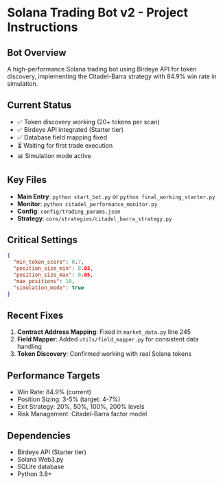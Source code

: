 # Solana Trading Bot v2 - Project Instructions

## Bot Overview
A high-performance Solana trading bot using Birdeye API for token discovery, implementing the Citadel-Barra strategy with 84.9% win rate in simulation.

## Current Status
- ✅ Token discovery working (20+ tokens per scan)
- ✅ Birdeye API integrated (Starter tier)
- ✅ Database field mapping fixed
- ⏳ Waiting for first trade execution
- 📊 Simulation mode active

## Key Files
- **Main Entry**: `python start_bot.py` or `python final_working_starter.py`
- **Monitor**: `python citadel_performance_monitor.py`
- **Config**: `config/trading_params.json`
- **Strategy**: `core/strategies/citadel_barra_strategy.py`

## Critical Settings
```json
{
  "min_token_score": 0.7,
  "position_size_min": 0.03,
  "position_size_max": 0.05,
  "max_positions": 10,
  "simulation_mode": true
}
```

## Recent Fixes
1. **Contract Address Mapping**: Fixed in `market_data.py` line 245
2. **Field Mapper**: Added `utils/field_mapper.py` for consistent data handling
3. **Token Discovery**: Confirmed working with real Solana tokens

## Performance Targets
- Win Rate: 84.9% (current)
- Position Sizing: 3-5% (target: 4-7%)
- Exit Strategy: 20%, 50%, 100%, 200% levels
- Risk Management: Citadel-Barra factor model

## Dependencies
- Birdeye API (Starter tier)
- Solana Web3.py
- SQLite database
- Python 3.8+